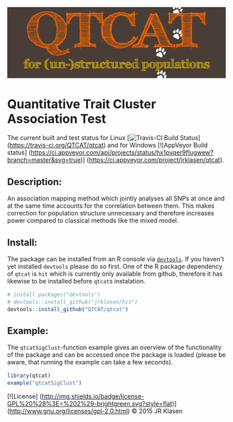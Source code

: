 
<a name="logo"/>
<div align="center">
<a href="https://github.com/QTCAT" target="_blank">
<img src="https://github.com/QTCAT/qtcat_logo/blob/master/logo/QTCAT_l.png?raw=true" width="600"></img>
</a>
</div>

# Quantitative Trait Cluster Association Test
The current built and test status for Linux 
[![Travis-CI Build Status](https://travis-ci.org/QTCAT/qtcat.png?branch=master)]
(https://travis-ci.org/QTCAT/qtcat) and for Windows 
[![AppVeyor Build status]
  (https://ci.appveyor.com/api/projects/status/hx1pvqer9flugwew?branch=master&svg=true)]
(https://ci.appveyor.com/project/jrklasen/qtcat).


## Description:
An association mapping method which jointly analyses all SNPs at once and at 
the same time accounts for the correlation between them. This makes correction 
for population structure unnecessary and therefore increases power compared to 
classical methods like the mixed model.

## Install:
The package can be installed from an R console via [`devtools`](https://github.com/hadley/devtools#updating-to-the-latest-version-of-devtools). If you haven't yet installed `devtools` please do so first. One of the R package dependency of `qtcat` is `hit` which is currently only available from github, therefore it has likewise to be installed before `qtcat`s instalation.

```R
# install.packages("devtools")
# devtools::install_github("jrklasen/hit")
devtools::install_github("QTCAT/qtcat")
```

## Example:
The `qtcatSigClust`-function example gives an overview of the functionality of 
the package and can be accessed once the package is loaded (please be aware, 
that running the example can take a few seconds).

```R
library(qtcat)
example("qtcatSigClust")
```

[![License]
  (http://img.shields.io/badge/license-GPL%20%28%3E=%202%29-brightgreen.svg?style=flat)]
(http://www.gnu.org/licenses/gpl-2.0.html)
&copy; 2015 JR Klasen
